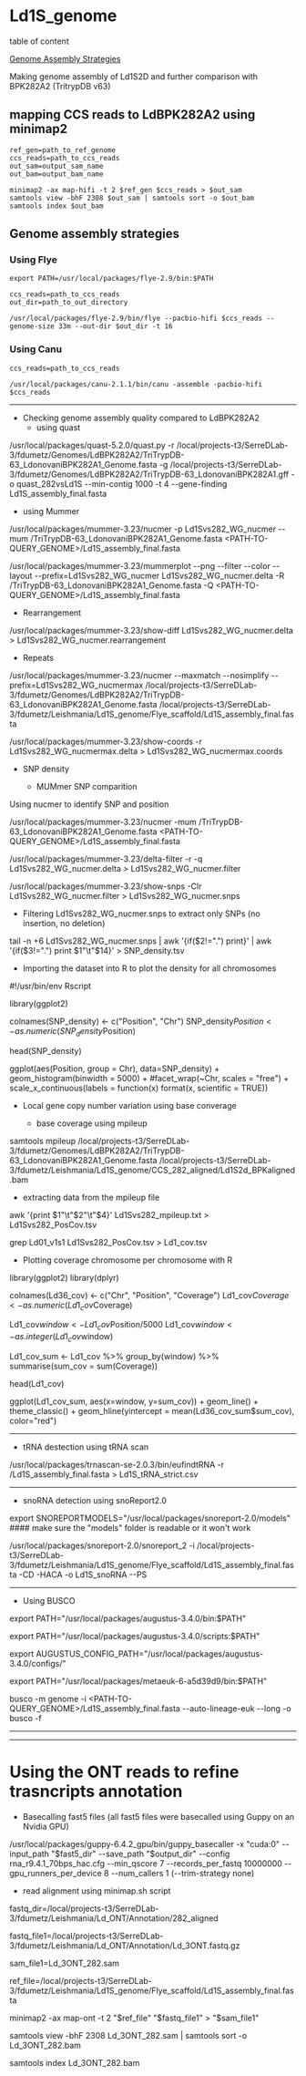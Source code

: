 # Ld1S_genome

table of content

[Genome Assembly Strategies](https://github.com/Franck-Dumetz/Ld1S_genome/blob/main/README.md#genome-assembly-strategies)<br /> 


Making genome assembly of Ld1S2D and further comparison with BPK282A2 (TritrypDB v63)

## mapping CCS reads to LdBPK282A2 using minimap2
```
ref_gen=path_to_ref_genome
ccs_reads=path_to_ccs_reads
out_sam=output_sam_name
out_bam=output_bam_name

minimap2 -ax map-hifi -t 2 $ref_gen $ccs_reads > $out_sam
samtools view -bhF 2308 $out_sam | samtools sort -o $out_bam
samtools index $out_bam
```

## Genome assembly strategies
   ### Using Flye
   
```
export PATH=/usr/local/packages/flye-2.9/bin:$PATH

ccs_reads=path_to_ccs_reads
out_dir=path_to_out_directory

/usr/local/packages/flye-2.9/bin/flye --pacbio-hifi $ccs_reads --genome-size 33m --out-dir $out_dir -t 16
```

   ### Using Canu

```
ccs_reads=path_to_ccs_reads

/usr/local/packages/canu-2.1.1/bin/canu -assemble -pacbio-hifi $ccs_reads
```
----------------------------------------------------------------------------------------------------------------------------------------------------------------------

* Checking genome assembly quality compared to LdBPK282A2
  * using quast

/usr/local/packages/quast-5.2.0/quast.py -r /local/projects-t3/SerreDLab-3/fdumetz/Genomes/LdBPK282A2/TriTrypDB-63_LdonovaniBPK282A1_Genome.fasta -g /local/projects-t3/SerreDLab-3/fdumetz/Genomes/LdBPK282A2/TriTrypDB-63_LdonovaniBPK282A1.gff -o quast_282vsLd1S --min-contig 1000 -t 4 --gene-finding Ld1S_assembly_final.fasta

  * using Mummer

/usr/local/packages/mummer-3.23/nucmer -p Ld1Svs282_WG_nucmer --mum <PATH-TO-REF-GENOME>/TriTrypDB-63_LdonovaniBPK282A1_Genome.fasta <PATH-TO-QUERY_GENOME>/Ld1S_assembly_final.fasta

/usr/local/packages/mummer-3.23/mummerplot --png --filter --color --layout --prefix=Ld1Svs282_WG_nucmer Ld1Svs282_WG_nucmer.delta -R <PATH-TO-REF-GENOME>/TriTrypDB-63_LdonovaniBPK282A1_Genome.fasta -Q <PATH-TO-QUERY_GENOME>/Ld1S_assembly_final.fasta

* Rearrangement

/usr/local/packages/mummer-3.23/show-diff Ld1Svs282_WG_nucmer.delta > Ld1Svs282_WG_nucmer.rearrangement

* Repeats

/usr/local/packages/mummer-3.23/nucmer --maxmatch --nosimplify --prefix=Ld1Svs282_WG_nucmermax /local/projects-t3/SerreDLab-3/fdumetz/Genomes/LdBPK282A2/TriTrypDB-63_LdonovaniBPK282A1_Genome.fasta /local/projects-t3/SerreDLab-3/fdumetz/Leishmania/Ld1S_genome/Flye_scaffold/Ld1S_assembly_final.fasta

/usr/local/packages/mummer-3.23/show-coords -r Ld1Svs282_WG_nucmermax.delta > Ld1Svs282_WG_nucmermax.coords

* SNP density

  * MUMmer SNP comparition

Using nucmer to identify SNP and position

/usr/local/packages/mummer-3.23/nucmer -mum <PATH-TO-REF-GENOME>/TriTrypDB-63_LdonovaniBPK282A1_Genome.fasta <PATH-TO-QUERY_GENOME>/Ld1S_assembly_final.fasta

/usr/local/packages/mummer-3.23/delta-filter -r -q Ld1Svs282_WG_nucmer.delta > Ld1Svs282_WG_nucmer.filter

/usr/local/packages/mummer-3.23/show-snps -Clr Ld1Svs282_WG_nucmer.filter > Ld1Svs282_WG_nucmer.snps

* Filtering Ld1Svs282_WG_nucmer.snps to extract only SNPs (no insertion, no deletion)

tail -n +6 Ld1Svs282_WG_nucmer.snps | awk '{if($2!=".") print}' | awk '{if($3!=".") print $1"\t"$14}' > SNP_density.tsv

* Importing the dataset into R to plot the density for all chromosomes

#!/usr/bin/env Rscript

library(ggplot2)

colnames(SNP_density) <- c("Position", "Chr")
SNP_density$Position <- as.numeric(SNP_density$Position)

head(SNP_density)

ggplot(aes(Position, group = Chr), data=SNP_density) +
    geom_histogram(binwidth = 5000) + 
    #facet_wrap(~Chr, scales = "free") +
    scale_x_continuous(labels = function(x) format(x, scientific = TRUE))

* Local gene copy number variation using base converage

  * base coverage using mpileup

samtools mpileup /local/projects-t3/SerreDLab-3/fdumetz/Genomes/LdBPK282A2/TriTrypDB-63_LdonovaniBPK282A1_Genome.fasta /local/projects-t3/SerreDLab-3/fdumetz/Leishmania/Ld1S_genome/CCS_282_aligned/Ld1S2d_BPKaligned.bam

  * extracting data from the mpileup file

awk '{print $1"\t"$2"\t"$4}' Ld1Svs282_mpileup.txt > Ld1Svs282_PosCov.tsv

grep Ld01_v1s1 Ld1Svs282_PosCov.tsv > Ld1_cov.tsv

  * Plotting coverage chromosome per chromosome with R

library(ggplot2)
library(dplyr)

colnames(Ld36_cov) <- c("Chr", "Position", "Coverage")
Ld1_cov$Coverage <- as.numeric(Ld1_cov$Coverage)

Ld1_cov$window <- Ld1_cov$Position/5000
Ld1_cov$window <- as.integer(Ld1_cov$window)

Ld1_cov_sum <- Ld1_cov %>% 
  group_by(window) %>%
  summarise(sum_cov = sum(Coverage))

head(Ld1_cov)

ggplot(Ld1_cov_sum, aes(x=window, y=sum_cov)) +
  geom_line() +
  theme_classic() +
  geom_hline(yintercept = mean(Ld36_cov_sum$sum_cov), color="red")

----------------------------------------------------------------------------------------------------------------------------------------------------------------------

* tRNA destection using tRNA scan

/usr/local/packages/trnascan-se-2.0.3/bin/eufindtRNA -r <PATH>/Ld1S_assembly_final.fasta > Ld1S_tRNA_strict.csv 

----------------------------------------------------------------------------------------------------------------------------------------------------------------------

* snoRNA detection using snoReport2.0

export SNOREPORTMODELS="/usr/local/packages/snoreport-2.0/models"   #### make  sure the "models" folder is readable or it won't work

/usr/local/packages/snoreport-2.0/snoreport_2 -i /local/projects-t3/SerreDLab-3/fdumetz/Leishmania/Ld1S_genome/Flye_scaffold/Ld1S_assembly_final.fasta -CD -HACA -o Ld1S_snoRNA --PS

----------------------------------------------------------------------------------------------------------------------------------------------------------------------

* Using BUSCO

export PATH="/usr/local/packages/augustus-3.4.0/bin:$PATH"

export PATH="/usr/local/packages/augustus-3.4.0/scripts:$PATH"

export AUGUSTUS_CONFIG_PATH="/usr/local/packages/augustus-3.4.0/configs/"

export PATH="/usr/local/packages/metaeuk-6-a5d39d9/bin:$PATH"

busco -m genome -i <PATH-TO-QUERY_GENOME>/Ld1S_assembly_final.fasta --auto-lineage-euk --long -o busco  -f

----------------------------------------------------------------------------------------------------------------------------------------------------------------------
----------------------------------------------------------------------------------------------------------------------------------------------------------------------

# Using the ONT reads to refine trasncripts annotation

* Basecalling fast5 files (all fast5 files were basecalled using Guppy on an Nvidia GPU)

/usr/local/packages/guppy-6.4.2_gpu/bin/guppy_basecaller -x "cuda:0" --input_path "$fast5_dir" --save_path "$output_dir" --config rna_r9.4.1_70bps_hac.cfg --min_qscore 7 --records_per_fastq 10000000 --gpu_runners_per_device 8 --num_callers 1 (--trim-strategy none)

* read alignment using minimap.sh script

fastq_dir=/local/projects-t3/SerreDLab-3/fdumetz/Leishmania/Ld_ONT/Annotation/282_aligned

fastq_file1=/local/projects-t3/SerreDLab-3/fdumetz/Leishmania/Ld_ONT/Annotation/Ld_3ONT.fastq.gz

sam_file1=Ld_3ONT_282.sam

ref_file=/local/projects-t3/SerreDLab-3/fdumetz/Leishmania/Ld1S_genome/Flye_scaffold/Ld1S_assembly_final.fasta

minimap2 -ax map-ont -t 2 "$ref_file" "$fastq_file1" > "$sam_file1"

samtools view -bhF 2308 Ld_3ONT_282.sam | samtools sort -o Ld_3ONT_282.bam

samtools index Ld_3ONT_282.bam
